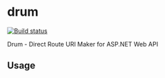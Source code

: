 drum
====

[![Build status](https://ci.appveyor.com/api/projects/status/bdf3iyaua0qky38a)](https://ci.appveyor.com/project/pmhsfelix/drum)

Drum - Direct Route URI Maker for ASP.NET Web API

## Usage
